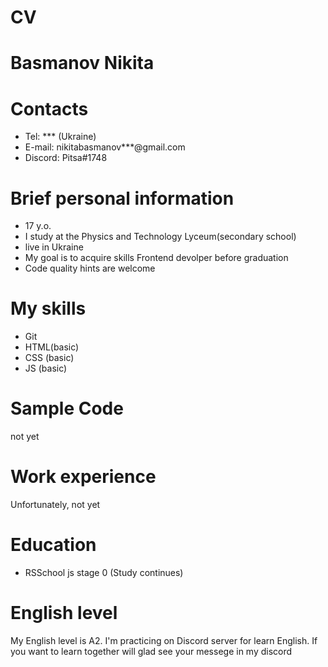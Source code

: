 # CV
# Basmanov Nikita
# Contacts
* Tel: *** (Ukraine)
* E-mail: nikitabasmanov***@gmail.com
* Discord: Pitsa#1748
# Brief personal information
* 17 y.o.
* I study at the Physics and Technology Lyceum(secondary school)
* live in Ukraine
* My goal is to acquire skills Frontend devolper before graduation
* Code quality hints are welcome
# My skills
* Git
* HTML(basic)
* CSS (basic)
* JS (basic)
# Sample Code
not yet
# Work experience
Unfortunately, not yet
# Education 
* RSSchool js stage 0 (Study continues)
# English level
My English level is A2. I'm practicing on Discord server for learn English. If you want to learn together will glad see your messege in my discord
